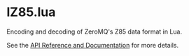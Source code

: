 # lZ85.lua
Encoding and decoding of ZeroMQ's Z85 data format in Lua.

See the [API Reference and Documentation](https://web-eworks.github.io/lZ85/) for more details.
